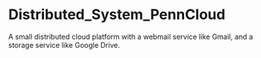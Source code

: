 # Distributed_System_PennCloud
A small distributed cloud platform with a webmail service like Gmail, and a storage service like Google Drive.

